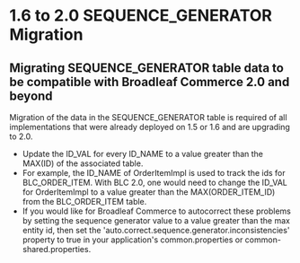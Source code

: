 # 1.6 to 2.0 SEQUENCE_GENERATOR Migration

## Migrating SEQUENCE_GENERATOR table data to be compatible with Broadleaf Commerce 2.0 and beyond

Migration of the data in the SEQUENCE_GENERATOR table is required of all implementations that were already deployed on 1.5 or 1.6 and are upgrading to 2.0.

 - Update the ID_VAL for every ID_NAME to a value greater than the MAX(ID) of the associated table.
 - For example, the ID_NAME of OrderItemImpl is used to track the ids for BLC_ORDER_ITEM. With BLC 2.0, one would need to change the ID_VAL for OrderItemImpl to a value greater than the MAX(ORDER_ITEM_ID) from the BLC_ORDER_ITEM table.
 - If you would like for Broadleaf Commerce to autocorrect these problems by setting the sequence generator value to a value greater than the max entity id, then set the 'auto.correct.sequence.generator.inconsistencies' property to true in your application's common.properties or common-shared.properties.
